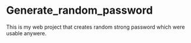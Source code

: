 # Generate_random_password
This is my web project that creates random strong password which were usable anywere.
